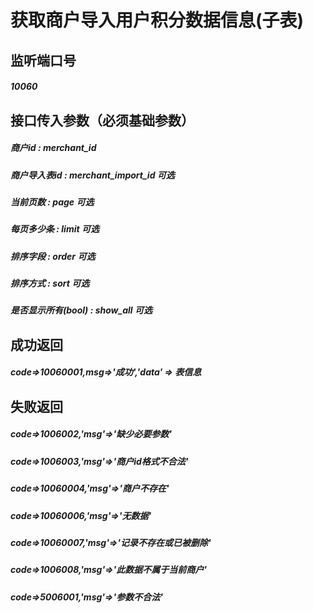 # 获取商户导入用户积分数据信息(子表)
## 监听端口号
##### *10060*
## 接口传入参数（必须基础参数）
##### **商户id** : *merchant_id*
##### **商户导入表id** : *merchant_import_id* 可选
##### **当前页数** : *page* 可选
##### **每页多少条** : *limit* 可选
##### **排序字段** : *order* 可选
##### **排序方式** : *sort* 可选
##### **是否显示所有(bool)** : *show_all* 可选


## 成功返回
##### **code=>10060001,msg=>'成功','data' => 表信息**

## 失败返回
##### **code=>1006002,'msg'=>'缺少必要参数'**
##### **code=>1006003,'msg'=>'商户id格式不合法'**
##### **code=>10060004,'msg'=>'商户不存在'**
##### **code=>10060006,'msg'=>'无数据'**
##### **code=>10060007,'msg'=>'记录不存在或已被删除'**
##### **code=>1006008,'msg'=>'此数据不属于当前商户'**
##### **code=>5006001,'msg'=>'参数不合法'**